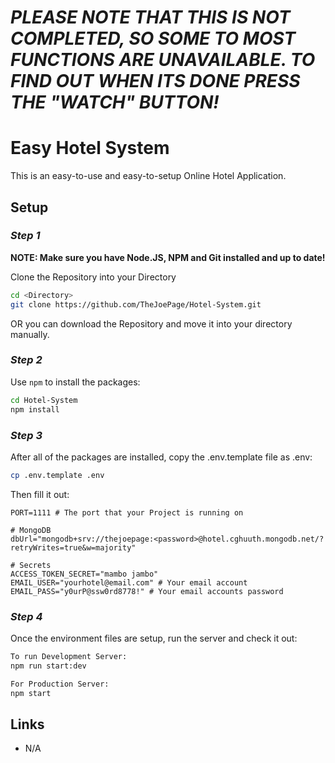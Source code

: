 # _PLEASE NOTE THAT THIS IS NOT COMPLETED, SO SOME TO MOST FUNCTIONS ARE UNAVAILABLE. TO FIND OUT WHEN ITS DONE PRESS THE "WATCH" BUTTON!_
# Easy Hotel System 

This is an easy-to-use and easy-to-setup Online Hotel Application.

## Setup

### _Step 1_

**__NOTE__: Make sure you have Node.JS, NPM and Git installed and up to date!**

Clone the Repository into your Directory

```bash
cd <Directory>
git clone https://github.com/TheJoePage/Hotel-System.git
```

OR you can download the Repository and move it into your directory manually.

### _Step 2_

Use `npm` to install the packages:

```bash
cd Hotel-System
npm install
```

### _Step 3_

After all of the packages are installed, copy the .env.template file as .env:

```bash
cp .env.template .env
```

Then fill it out:

```env
PORT=1111 # The port that your Project is running on

# MongoDB
dbUrl="mongodb+srv://thejoepage:<password>@hotel.cghuuth.mongodb.net/?retryWrites=true&w=majority"

# Secrets
ACCESS_TOKEN_SECRET="mambo jambo"
EMAIL_USER="yourhotel@email.com" # Your email account
EMAIL_PASS="y0urP@ssw0rd8778!" # Your email accounts password
```

### _Step 4_

Once the environment files are setup, run the server and check it out:

```bash
To run Development Server:
npm run start:dev

For Production Server:
npm start
```

## Links

- N/A

